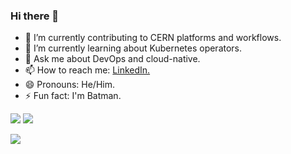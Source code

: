 ### Hi there 👋

- 🔭 I’m currently contributing to CERN platforms and workflows.
- 🌱 I’m currently learning about Kubernetes operators. 
- 💬 Ask me about DevOps and cloud-native.
- 📫 How to reach me: <a href="https://www.linkedin.com/in/karan-mishra-1224681a2/">LinkedIn.</a>
- 😄 Pronouns: He/Him.
- ⚡ Fun fact: I'm Batman.

<img src="https://github-readme-stats.vercel.app/api/top-langs/?username=karan2704&theme=dark&layout=compact">

<a href="https://github.com/antonkomarev/github-profile-views-counter">
    <img src="https://komarev.com/ghpvc/?username=karan2704&style=for-the-badge">
</a>

![](https://hit.yhype.me/github/profile?user_id=59208977)
